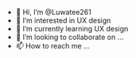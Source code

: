 - 👋 Hi, I’m @Luwatee261
- 👀 I’m interested in UX design 
- 🌱 I’m currently learning UX design
- 💞️ I’m looking to collaborate on ...
- 📫 How to reach me ...

<!---
Luwatee261/Luwatee261 is a ✨ special ✨ repository because its `README.md` (this file) appears on your GitHub profile.
You can click the Preview link to take a look at your changes.
--->
